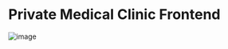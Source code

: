 # Private Medical Clinic Frontend

![image](https://github.com/DuyThong28/private-medical-clinic-frontend/assets/116278919/bc83b171-aa7e-446e-a240-813a5bf37bee)



